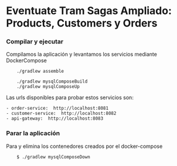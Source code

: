 
# Eventuate Tram Sagas Ampliado: Products, Customers y Orders

### Compilar y ejecutar

Compilamos la aplicación y levantamos los servicios mediante DockerCompose

```
    ./gradlew assemble

    ./gradlew mysqlComposeBuild
    ./gradlew mysqlComposeUp
```

Las urls disponibles para probar estos servicios son:

    - order-service:  http://localhost:8081
    - customer-service:  http://localhost:8082
    - api-gateway:  http://localhost:8083


### Parar la aplicación

Para y elimina los contenedores creados por el docker-compose

```
    $ ./gradlew mysqlComposeDown
```